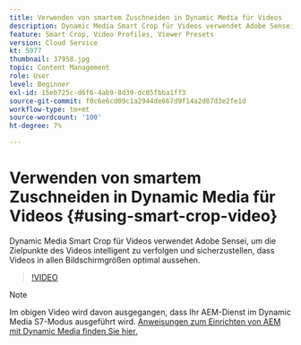 ```yaml
---
title: Verwenden von smartem Zuschneiden in Dynamic Media für Videos
description: Dynamic Media Smart Crop für Videos verwendet Adobe Sensei, um die Zielpunkte des Videos intelligent zu verfolgen und sicherzustellen, dass Videos in allen Bildschirmgrößen optimal aussehen.
feature: Smart Crop, Video Profiles, Viewer Presets
version: Cloud Service
kt: 5977
thumbnail: 37958.jpg
topic: Content Management
role: User
level: Beginner
exl-id: 15eb725c-d6f6-4ab9-8d39-dc05fbba1ff3
source-git-commit: f0c6e6cd09c1a2944de667d9f14a2d87d3e2fe1d
workflow-type: tm+mt
source-wordcount: '100'
ht-degree: 7%

---
```


# Verwenden von smartem Zuschneiden in Dynamic Media für Videos {#using-smart-crop-video}

Dynamic Media Smart Crop für Videos verwendet Adobe Sensei, um die Zielpunkte des Videos intelligent zu verfolgen und sicherzustellen, dass Videos in allen Bildschirmgrößen optimal aussehen.

>[!VIDEO](https://video.tv.adobe.com/v/37958/?quality=12)

>[!NOTE]
>
>Im obigen Video wird davon ausgegangen, dass Ihr AEM-Dienst im Dynamic Media S7-Modus ausgeführt wird. [Anweisungen zum Einrichten von AEM mit Dynamic Media finden Sie hier.](https://experienceleague.adobe.com/docs/experience-manager-cloud-service/assets/dynamicmedia/config-dm.html?lang=de)
